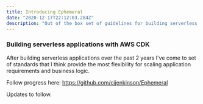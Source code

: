 ```yaml
---
title: Introducing Ephemeral
date: "2020-12-17T22:12:03.284Z"
description: "Out of the box set of guidelines for building serverless apps with AWS CDK"
---
```


### Building serverless applications with AWS CDK

After building serverless applications over the past 2 years I've come to set of standards that I think provide the most flexibility for scaling application requirements and business logic.

Follow progress here: https://github.com/cjjenkinson/Ephemeral

Updates to follow.